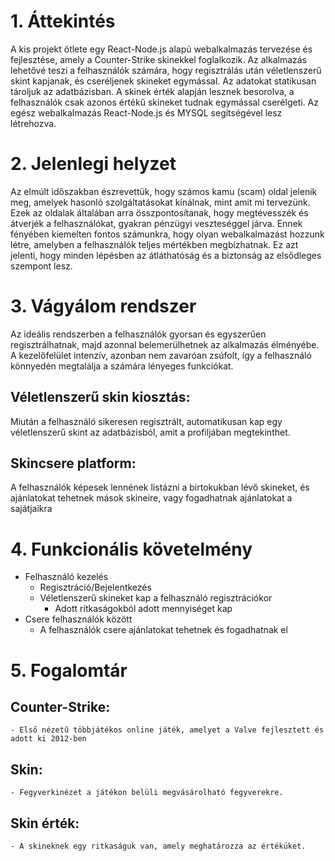 # 1. Áttekintés
A kis projekt ötlete egy React-Node.js alapú webalkalmazás tervezése és fejlesztése, amely a Counter-Strike skinekkel foglalkozik. Az alkalmazás lehetővé teszi a felhasználók számára, hogy regisztrálás után véletlenszerű skint kapjanak, és cseréljenek skineket egymással. Az adatokat statikusan tároljuk az adatbázisban. A skinek érték alapján lesznek besorolva, a felhasználók csak azonos értékű skineket tudnak egymással cserélgeti.
Az egész webalkalmazás React-Node.js és MYSQL segítségével lesz létrehozva.
# 2. Jelenlegi helyzet
Az elmúlt időszakban észrevettük, hogy számos kamu (scam) oldal jelenik meg, amelyek hasonló szolgáltatásokat kínálnak, mint amit mi tervezünk. Ezek az oldalak általában arra összpontosítanak, hogy megtévesszék és átverjék a felhasználókat, gyakran pénzügyi veszteséggel járva.
Ennek fényében kiemelten fontos számunkra, hogy olyan webalkalmazást hozzunk létre, amelyben a felhasználók teljes mértékben megbízhatnak. Ez azt jelenti, hogy minden lépésben az átláthatóság és a biztonság az elsődleges szempont lesz.
# 3. Vágyálom rendszer
Az ideális rendszerben a felhasználók gyorsan és egyszerűen regisztrálhatnak, majd azonnal belemerülhetnek az alkalmazás élményébe. A kezelőfelület intenzív, azonban nem zavaróan zsúfolt, így a felhasználó könnyedén megtalálja a számára lényeges funkciókat.
## Véletlenszerű skin kiosztás: 
Miután a felhasználó sikeresen regisztrált, automatikusan kap egy véletlenszerű skint az adatbázisból, amit a profiljában megtekinthet.
## Skincsere platform: 
A felhasználók képesek lennének listázni a birtokukban lévő skineket, és ajánlatokat tehetnek mások skineire, vagy fogadhatnak ajánlatokat a sajátjaikra
# 4. Funkcionális követelmény
- Felhasználó kezelés
    - Regisztráció/Bejelentkezés
    - Véletlenszerű skineket kap a felhasználó regisztrációkor
        - Adott ritkaságokból adott mennyiséget kap
- Csere felhasználók között
    - A felhasználók csere ajánlatokat tehetnek és fogadhatnak el

# 5. Fogalomtár
## Counter-Strike: 
    - Első nézetű többjátékos online játék, amelyet a Valve fejlesztett és adott ki 2012-ben
## Skin:
    - Fegyverkinézet a játékon belüli megvásárolható fegyverekre.
## Skin érték:
    - A skineknek egy ritkaságuk van, amely meghatározza az értéküket.


